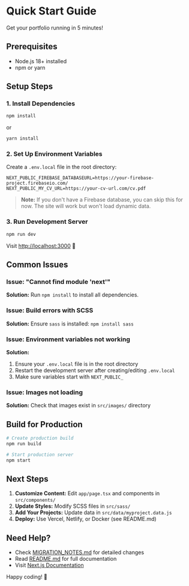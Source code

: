 # Quick Start Guide

Get your portfolio running in 5 minutes!

## Prerequisites
- Node.js 18+ installed
- npm or yarn

## Setup Steps

### 1. Install Dependencies
```bash
npm install
```
or
```bash
yarn install
```

### 2. Set Up Environment Variables
Create a `.env.local` file in the root directory:

```env
NEXT_PUBLIC_FIREBASE_DATABASEURL=https://your-firebase-project.firebaseio.com/
NEXT_PUBLIC_MY_CV_URL=https://your-cv-url.com/cv.pdf
```

> **Note:** If you don't have a Firebase database, you can skip this for now. The site will work but won't load dynamic data.

### 3. Run Development Server
```bash
npm run dev
```

Visit [http://localhost:3000](http://localhost:3000) 🎉

## Common Issues

### Issue: "Cannot find module 'next'"
**Solution:** Run `npm install` to install all dependencies.

### Issue: Build errors with SCSS
**Solution:** Ensure `sass` is installed: `npm install sass`

### Issue: Environment variables not working
**Solution:** 
1. Ensure your `.env.local` file is in the root directory
2. Restart the development server after creating/editing `.env.local`
3. Make sure variables start with `NEXT_PUBLIC_`

### Issue: Images not loading
**Solution:** Check that images exist in `src/images/` directory

## Build for Production

```bash
# Create production build
npm run build

# Start production server
npm start
```

## Next Steps

1. **Customize Content:** Edit `app/page.tsx` and components in `src/components/`
2. **Update Styles:** Modify SCSS files in `src/sass/`
3. **Add Your Projects:** Update data in `src/data/myproject.data.js`
4. **Deploy:** Use Vercel, Netlify, or Docker (see README.md)

## Need Help?

- Check [MIGRATION_NOTES.md](./MIGRATION_NOTES.md) for detailed changes
- Read [README.md](./README.md) for full documentation
- Visit [Next.js Documentation](https://nextjs.org/docs)

Happy coding! 🚀

